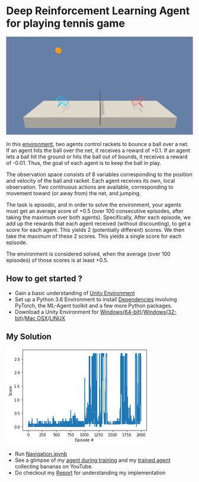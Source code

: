# Deep Reinforcement Learning Agent for playing tennis game


![Environment](tennis.png)


In this [environment](https://github.com/Unity-Technologies/ml-agents/blob/main/docs/Learning-Environment-Examples.md#tennis), two agents control rackets to bounce a ball over a net. If an agent hits the ball over the net, it receives a reward of +0.1. If an agent lets a ball hit the ground or hits the ball out of bounds, it receives a reward of -0.01. Thus, the goal of each agent is to keep the ball in play.

The observation space consists of 8 variables corresponding to the position and velocity of the ball and racket. Each agent receives its own, local observation. Two continuous actions are available, corresponding to movement toward (or away from) the net, and jumping.

The task is episodic, and in order to solve the environment, your agents must get an average score of +0.5 (over 100 consecutive episodes, after taking the maximum over both agents). Specifically, After each episode, we add up the rewards that each agent received (without discounting), to get a score for each agent. This yields 2 (potentially different) scores. We then take the maximum of these 2 scores. This yields a single score for each episode.

The environment is considered solved, when the average (over 100 episodes) of those scores is at least +0.5.

## How to get started ?
- Gain a basic understanding of [Unity Environment](https://github.com/Unity-Technologies/ml-agents/blob/main/docs/Learning-Environment-Examples.md#tennis)
- Set up a Python 3.6 Environment to install [Dependencies](https://github.com/udacity/deep-reinforcement-learning#dependencies) involving PyTorch, the ML-Agent toolkit and a few more Python packages.
- Download a Unity Environment for [Windows(64-bit)](https://s3-us-west-1.amazonaws.com/udacity-drlnd/P3/Tennis/Tennis_Windows_x86_64.zip)/[Windows(32-bit)](https://s3-us-west-1.amazonaws.com/udacity-drlnd/P3/Tennis/Tennis_Windows_x86.zip)/[Mac OSX](https://s3-us-west-1.amazonaws.com/udacity-drlnd/P3/Tennis/Tennis.app.zip)/[LINUX](https://s3-us-west-1.amazonaws.com/udacity-drlnd/P3/Tennis/Tennis_Linux.zip)

## My Solution
![image](https://github.com/SHIVOH/MADDPG-agent-for-playing-tennis/blob/main/drl3.png)
- Run [Navigation.ipynb](/Navigation.ipynb)
- See a glimpse of my [agent during training](https://www.youtube.com/watch?v=GsU6uDynaw8) and my [trained agent](https://www.youtube.com/watch?v=aMmo9q_zODk) collecting bananas on YouTube.
- Do checkout my [Report](https://github.com/SHIVOH/MADDPG-agent-for-playing-tennis/blob/main/Report.ipynb) for understanding my implementation
